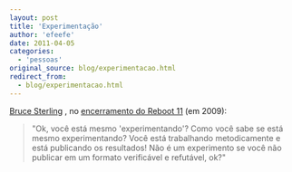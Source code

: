 ```yaml
---
layout: post
title: 'Experimentação'
author: 'efeefe'
date: 2011-04-05
categories:
  - 'pessoas'
original_source: blog/experimentacao.html
redirect_from:
  - blog/experimentacao.html
---
```


[Bruce Sterling](http://twitter.com/bruces) , no [encerramento do Reboot 11](http://video.reboot.dk/video/486788/bruce-sterling-reboot-11) (em 2009):

> \"Ok, você está mesmo \'experimentando\'? Como você sabe se está mesmo experimentando? Você está trabalhando metodicamente e está publicando os resultados! Não é um experimento se você não publicar em um formato verificável e refutável, ok?\"
